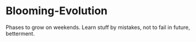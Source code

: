 # Blooming-Evolution
Phases to grow on weekends. Learn stuff by mistakes, not to fail in future, betterment.
